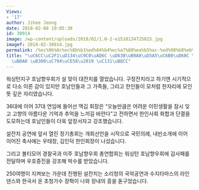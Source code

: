 ```yaml
---
Views:
- '17'
author: Jihee Jeong
date: 2018-02-08 19:05:30
id: 30914
image: /wp-content/uploads/2018/02/1.0-2-e1518134725815.jpg
imagef: 2018-02-30914.jpg
permalink: /%ec%9b%8c%ec%8b%b1%ed%84%b4%ec%a7%80%ea%b5%ac-%ed%98%b8%eb%82%a8%ed%96%a5%ec%9a%b0%ed%9a%8c-%ec%84%a4%eb%82%a0-%eb%8c%80%ec%9e%94%ec%b9%98-%ec%84%b1%eb%a3%8c/
title: "\uC6CC\uC2F1\uD134\uC9C0\uAD6C \uD638\uB0A8\uD5A5\uC6B0\uD68C \u2018\uC124\
  \uB0A0 \uB300\uC794\uCE58\u2019 \uC131\uB8CC"
---
```


워싱턴지구 호남향우회가 설 맞이 대잔치를 열었습니다. 구정잔치라고 하기엔 시기적으로 다소 이른 감이 있지만 호남인들과 그 가족들, 그리고 한인들이 모처럼 한자리에 모인 뜻 깊은 자리였습니다.

36대에 이어 37대 연임에 들어선 맥김 회장은 “오늘만큼은 어려운 이민생활을 잠시 잊고 고향의 아름다운 기억과 추억을 느끼길 바란다”고 전하면서 한인사회 화합과 단결을 도모하는데 호남인들이 더욱 앞장서자고 강조했습니다.

설잔치 공연에 앞서 열린 정기총회는 개회선언을 시작으로 국민의례, 내빈소개에 이어 이어진 축사에는 우태창, 김인덕 한인회장이 나섰습니다.

그리고 볼티모어 경찰국과 미주 호남향우회 총연합회는 워싱턴 호남향우회에 감사패를 전달하며 우호증진을 강조해 박수를 받았습니다.

250여명이 지켜보는 가운데 진행된 설잔치는 소리청의 국악공연과 수지타마스의 라인댄스와 한국서 온 초청가수 장혁이 나와 장내의 흥을 돋구었습니다.

&nbsp;

&nbsp;